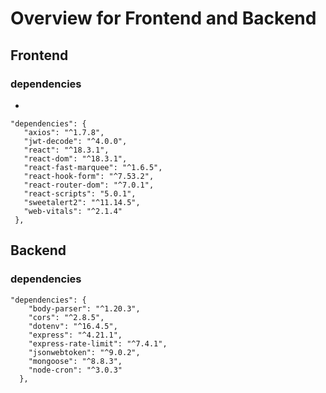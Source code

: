 <h1>
Overview for Frontend and Backend
</h1>

## Frontend
 ### dependencies

 * 
 ```
"dependencies": {
    "axios": "^1.7.8",
    "jwt-decode": "^4.0.0",
    "react": "^18.3.1",
    "react-dom": "^18.3.1",
    "react-fast-marquee": "^1.6.5",
    "react-hook-form": "^7.53.2",
    "react-router-dom": "^7.0.1",
    "react-scripts": "5.0.1",
    "sweetalert2": "^11.14.5",
    "web-vitals": "^2.1.4"
  },
 ```


## Backend
### dependencies
```
"dependencies": {
    "body-parser": "^1.20.3",
    "cors": "^2.8.5",
    "dotenv": "^16.4.5",
    "express": "^4.21.1",
    "express-rate-limit": "^7.4.1",
    "jsonwebtoken": "^9.0.2",
    "mongoose": "^8.8.3",
    "node-cron": "^3.0.3"
  },
  ```
